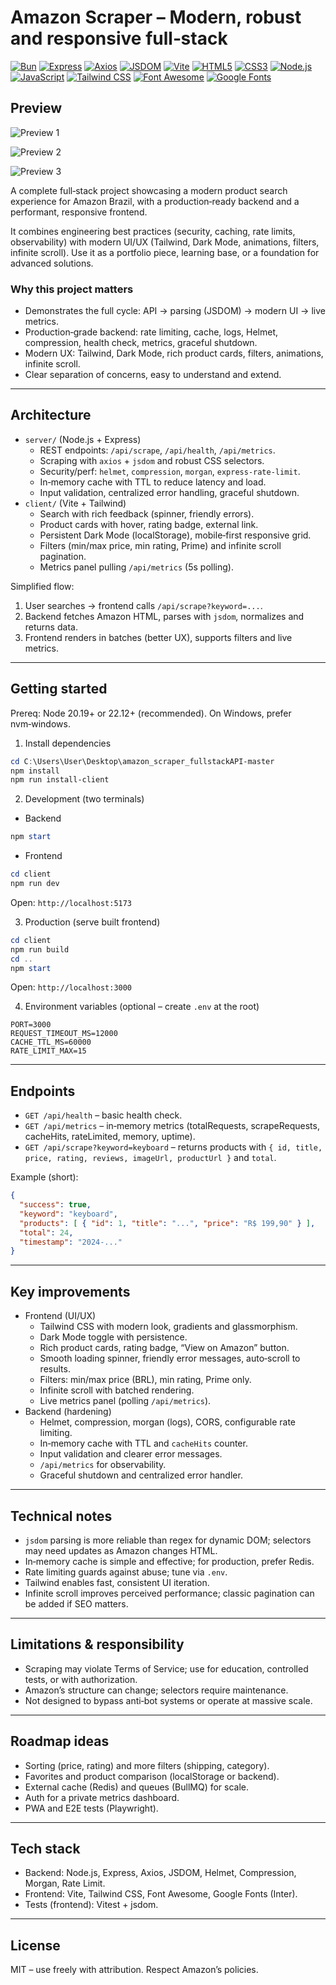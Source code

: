 # Amazon Scraper – Modern, robust and responsive full‑stack

[![Bun](https://img.shields.io/badge/Bun-FFBB00?style=flat&logo=bun&logoColor=white)]()
[![Express](https://img.shields.io/badge/Express-000000?style=flat&logo=express&logoColor=white)]()
[![Axios](https://img.shields.io/badge/Axios-5A29E4?style=flat&logo=axios&logoColor=white)]()
[![JSDOM](https://img.shields.io/badge/JSDOM-FF0000?style=flat&logo=jsdom&logoColor=white)]()
[![Vite](https://img.shields.io/badge/Vite-646CFF?style=flat&logo=vite&logoColor=white)]()
[![HTML5](https://img.shields.io/badge/HTML5-E34F26?style=flat&logo=html5&logoColor=white)]()
[![CSS3](https://img.shields.io/badge/CSS3-1572B6?style=flat&logo=css3&logoColor=white)]()
[![Node.js](https://img.shields.io/badge/Node.js-339933?style=flat&logo=node.js&logoColor=white)]()
[![JavaScript](https://img.shields.io/badge/JavaScript-F7DF1E?style=flat&logo=javascript&logoColor=black)]()
[![Tailwind CSS](https://img.shields.io/badge/Tailwind_CSS-06B6D4?style=flat&logo=tailwind-css&logoColor=white)]()
[![Font Awesome](https://img.shields.io/badge/Font_Awesome-528DD7?style=flat&logo=font-awesome&logoColor=white)]()
[![Google Fonts](https://img.shields.io/badge/Google_Fonts-4285F4?style=flat&logo=google&logoColor=white)]()


## Preview

![Preview 1](https://i.imgur.com/y5aWKLi.png)

![Preview 2](https://i.imgur.com/OXFpdoq.png)

![Preview 3](https://i.imgur.com/ordYqb9.png)

A complete full‑stack project showcasing a modern product search experience for Amazon Brazil, with a production‑ready backend and a performant, responsive frontend.

It combines engineering best practices (security, caching, rate limits, observability) with modern UI/UX (Tailwind, Dark Mode, animations, filters, infinite scroll). Use it as a portfolio piece, learning base, or a foundation for advanced solutions.

### Why this project matters
- Demonstrates the full cycle: API → parsing (JSDOM) → modern UI → live metrics.
- Production‑grade backend: rate limiting, cache, logs, Helmet, compression, health check, metrics, graceful shutdown.
- Modern UX: Tailwind, Dark Mode, rich product cards, filters, animations, infinite scroll.
- Clear separation of concerns, easy to understand and extend.

---

## Architecture
- `server/` (Node.js + Express)
  - REST endpoints: `/api/scrape`, `/api/health`, `/api/metrics`.
  - Scraping with `axios` + `jsdom` and robust CSS selectors.
  - Security/perf: `helmet`, `compression`, `morgan`, `express-rate-limit`.
  - In‑memory cache with TTL to reduce latency and load.
  - Input validation, centralized error handling, graceful shutdown.
- `client/` (Vite + Tailwind)
  - Search with rich feedback (spinner, friendly errors).
  - Product cards with hover, rating badge, external link.
  - Persistent Dark Mode (localStorage), mobile‑first responsive grid.
  - Filters (min/max price, min rating, Prime) and infinite scroll pagination.
  - Metrics panel pulling `/api/metrics` (5s polling).

Simplified flow:
1) User searches → frontend calls `/api/scrape?keyword=...`.
2) Backend fetches Amazon HTML, parses with `jsdom`, normalizes and returns data.
3) Frontend renders in batches (better UX), supports filters and live metrics.

---

## Getting started
Prereq: Node 20.19+ or 22.12+ (recommended). On Windows, prefer nvm‑windows.

1) Install dependencies
```powershell
cd C:\Users\User\Desktop\amazon_scraper_fullstackAPI-master
npm install
npm run install-client
```

2) Development (two terminals)
- Backend
```powershell
npm start
```
- Frontend
```powershell
cd client
npm run dev
```
Open: `http://localhost:5173`

3) Production (serve built frontend)
```powershell
cd client
npm run build
cd ..
npm start
```
Open: `http://localhost:3000`

4) Environment variables (optional – create `.env` at the root)
```
PORT=3000
REQUEST_TIMEOUT_MS=12000
CACHE_TTL_MS=60000
RATE_LIMIT_MAX=15
```

---

## Endpoints
- `GET /api/health` – basic health check.
- `GET /api/metrics` – in‑memory metrics (totalRequests, scrapeRequests, cacheHits, rateLimited, memory, uptime).
- `GET /api/scrape?keyword=keyboard` – returns products with `{ id, title, price, rating, reviews, imageUrl, productUrl }` and `total`.

Example (short):
```json
{
  "success": true,
  "keyword": "keyboard",
  "products": [ { "id": 1, "title": "...", "price": "R$ 199,90" } ],
  "total": 24,
  "timestamp": "2024-..."
}
```

---

## Key improvements
- Frontend (UI/UX)
  - Tailwind CSS with modern look, gradients and glassmorphism.
  - Dark Mode toggle with persistence.
  - Rich product cards, rating badge, “View on Amazon” button.
  - Smooth loading spinner, friendly error messages, auto‑scroll to results.
  - Filters: min/max price (BRL), min rating, Prime only.
  - Infinite scroll with batched rendering.
  - Live metrics panel (polling `/api/metrics`).
- Backend (hardening)
  - Helmet, compression, morgan (logs), CORS, configurable rate limiting.
  - In‑memory cache with TTL and `cacheHits` counter.
  - Input validation and clearer error messages.
  - `/api/metrics` for observability.
  - Graceful shutdown and centralized error handler.

---

## Technical notes
- `jsdom` parsing is more reliable than regex for dynamic DOM; selectors may need updates as Amazon changes HTML.
- In‑memory cache is simple and effective; for production, prefer Redis.
- Rate limiting guards against abuse; tune via `.env`.
- Tailwind enables fast, consistent UI iteration.
- Infinite scroll improves perceived performance; classic pagination can be added if SEO matters.

---

## Limitations & responsibility
- Scraping may violate Terms of Service; use for education, controlled tests, or with authorization.
- Amazon’s structure can change; selectors require maintenance.
- Not designed to bypass anti‑bot systems or operate at massive scale.

---

## Roadmap ideas
- Sorting (price, rating) and more filters (shipping, category).
- Favorites and product comparison (localStorage or backend).
- External cache (Redis) and queues (BullMQ) for scale.
- Auth for a private metrics dashboard.
- PWA and E2E tests (Playwright).

---

## Tech stack
- Backend: Node.js, Express, Axios, JSDOM, Helmet, Compression, Morgan, Rate Limit.
- Frontend: Vite, Tailwind CSS, Font Awesome, Google Fonts (Inter).
- Tests (frontend): Vitest + jsdom.

---

## License
MIT – use freely with attribution. Respect Amazon’s policies.
